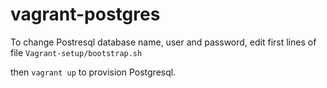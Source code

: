 # vagrant-postgres

To change Postresql database name, user and password, edit first lines of file `Vagrant-setup/bootstrap.sh`

then `vagrant up` to provision Postgresql.



